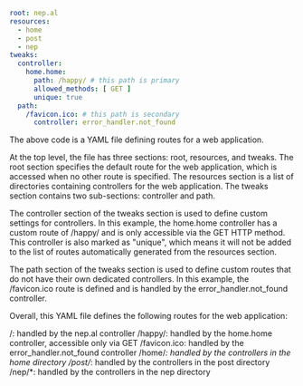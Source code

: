 ```yaml
root: nep.al
resources:
  - home
  - post
  - nep
tweaks:
  controller:
    home.home:
      path: /happy/ # this path is primary
      allowed_methods: [ GET ]
      unique: true
  path:
    /favicon.ico: # this path is secondary
      controller: error_handler.not_found
```

The above code is a YAML file defining routes for a web application.

At the top level, the file has three sections: root, resources, and tweaks. The root section specifies the default route
for the web application, which is accessed when no other route is specified. The resources section is a list of
directories containing controllers for the web application. The tweaks section contains two sub-sections: controller and
path.

The controller section of the tweaks section is used to define custom settings for controllers. In this example, the
home.home controller has a custom route of /happy/ and is only accessible via the GET HTTP method. This controller is
also marked as "unique", which means it will not be added to the list of routes automatically generated from the
resources section.

The path section of the tweaks section is used to define custom routes that do not have their own dedicated controllers.
In this example, the /favicon.ico route is defined and is handled by the error_handler.not_found controller.

Overall, this YAML file defines the following routes for the web application:

/: handled by the nep.al controller
/happy/: handled by the home.home controller, accessible only via GET
/favicon.ico: handled by the error_handler.not_found controller
/home/*: handled by the controllers in the home directory
/post/*: handled by the controllers in the post directory
/nep/*: handled by the controllers in the nep directory